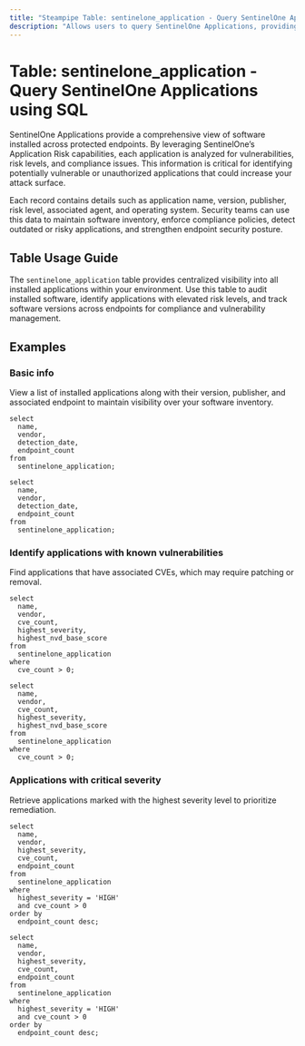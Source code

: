 ```yaml
---
title: "Steampipe Table: sentinelone_application - Query SentinelOne Applications using SQL"
description: "Allows users to query SentinelOne Applications, providing detailed information about installed software and application risk across the SentinelOne platform."
---
```


# Table: sentinelone_application - Query SentinelOne Applications using SQL

SentinelOne Applications provide a comprehensive view of software installed across protected endpoints. By leveraging SentinelOne’s Application Risk capabilities, each application is analyzed for vulnerabilities, risk levels, and compliance issues. This information is critical for identifying potentially vulnerable or unauthorized applications that could increase your attack surface.

Each record contains details such as application name, version, publisher, risk level, associated agent, and operating system. Security teams can use this data to maintain software inventory, enforce compliance policies, detect outdated or risky applications, and strengthen endpoint security posture.

## Table Usage Guide

The `sentinelone_application` table provides centralized visibility into all installed applications within your environment. Use this table to audit installed software, identify applications with elevated risk levels, and track software versions across endpoints for compliance and vulnerability management.

## Examples

### Basic info
View a list of installed applications along with their version, publisher, and associated endpoint to maintain visibility over your software inventory.

```sql+postgres
select
  name,
  vendor,
  detection_date,
  endpoint_count
from
  sentinelone_application;
```

```sql+sqlite
select
  name,
  vendor,
  detection_date,
  endpoint_count
from
  sentinelone_application;
```

### Identify applications with known vulnerabilities
Find applications that have associated CVEs, which may require patching or removal.

```sql+postgres
select
  name,
  vendor,
  cve_count,
  highest_severity,
  highest_nvd_base_score
from
  sentinelone_application
where
  cve_count > 0;
```

```sql+sqlite
select
  name,
  vendor,
  cve_count,
  highest_severity,
  highest_nvd_base_score
from
  sentinelone_application
where
  cve_count > 0;
```

### Applications with critical severity
Retrieve applications marked with the highest severity level to prioritize remediation.

```sql+postgres
select
  name,
  vendor,
  highest_severity,
  cve_count,
  endpoint_count
from
  sentinelone_application
where
  highest_severity = 'HIGH'
  and cve_count > 0
order by
  endpoint_count desc;
```

```sql+sqlite
select
  name,
  vendor,
  highest_severity,
  cve_count,
  endpoint_count
from
  sentinelone_application
where
  highest_severity = 'HIGH'
  and cve_count > 0
order by
  endpoint_count desc;
```

